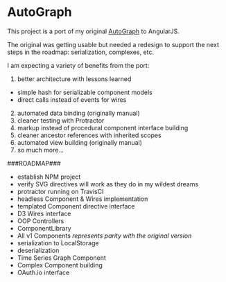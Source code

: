 AutoGraph
=========

This project is a port of my original [AutoGraph](https://github.com/jbeuckm/AutoGraph--old-version- "Original AutoGraph Project") to AngularJS.

The original was getting usable but needed a redesign to support the next steps in the roadmap: serialization, complexes, etc.

I am expecting a variety of benefits from the port:

1. better architecture with lessons learned
  * simple hash for serializable component models
  * direct calls instead of events for wires
2. automated data binding (originally manual)
3. cleaner testing with Protractor
4. markup instead of procedural component interface building
5. cleaner ancestor references with inherited scopes
6. automated view building (originally manual)
7. so much more...

###ROADMAP###

+ establish NPM project
+ verify SVG directives will work as they do in my wildest dreams
+ protractor running on TravisCI
+ headless Component & Wires implementation
+ templated Component directive interface
+ D3 Wires interface
+ OOP Controllers
+ ComponentLibrary
+ All v1 Components *represents parity with the original version*
+ serialization to LocalStorage
+ deserialization
+ Time Series Graph Component
+ Complex Component building
+ OAuth.io interface

